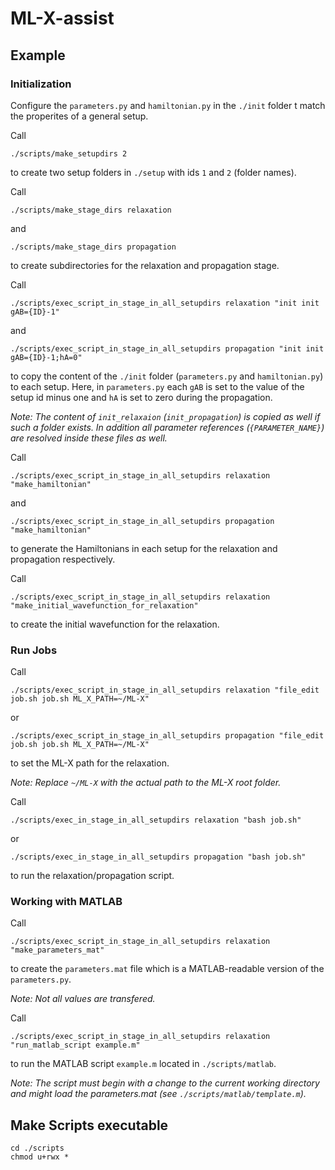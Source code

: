 # ML-X-assist

## Example
### Initialization
Configure the `parameters.py` and `hamiltonian.py` in the `./init` folder t match the properites of a general setup.

Call 
```
./scripts/make_setupdirs 2
```
to create two setup folders in `./setup` with ids `1` and `2` (folder names).


Call 
```
./scripts/make_stage_dirs relaxation
```
and
```
./scripts/make_stage_dirs propagation
```
to create subdirectories for the relaxation and propagation stage.

Call 
```
./scripts/exec_script_in_stage_in_all_setupdirs relaxation "init init gAB={ID}-1"
```
and
```
./scripts/exec_script_in_stage_in_all_setupdirs propagation "init init gAB={ID}-1;hA=0"
```
to copy the content of the `./init` folder (`parameters.py` and `hamiltonian.py`) to each setup. Here, in `parameters.py` each `gAB` is set to the value of the setup id minus one and `hA` is set to zero during the propagation.

_Note: The content of `init_relaxaion` (`init_propagation`) is copied as well if such a folder exists. In addition all parameter references (`{PARAMETER_NAME}`) are resolved inside these files as well._

Call 
```
./scripts/exec_script_in_stage_in_all_setupdirs relaxation "make_hamiltonian"
```
and
```
./scripts/exec_script_in_stage_in_all_setupdirs propagation "make_hamiltonian"
```
to generate the Hamiltonians in each setup for the relaxation and propagation respectively.


Call 
```
./scripts/exec_script_in_stage_in_all_setupdirs relaxation "make_initial_wavefunction_for_relaxation"
```
to create the initial wavefunction for the relaxation.

### Run Jobs
Call 
```
./scripts/exec_script_in_stage_in_all_setupdirs relaxation "file_edit job.sh job.sh ML_X_PATH=~/ML-X"
```
or
```
./scripts/exec_script_in_stage_in_all_setupdirs propagation "file_edit job.sh job.sh ML_X_PATH=~/ML-X"
```
to set the ML-X path for the relaxation.

_Note: Replace `~/ML-X` with the actual path to the ML-X root folder._

Call 
```
./scripts/exec_in_stage_in_all_setupdirs relaxation "bash job.sh"
```
or 
```
./scripts/exec_in_stage_in_all_setupdirs propagation "bash job.sh"
```
to run the relaxation/propagation script.


### Working with MATLAB
Call 
```
./scripts/exec_script_in_stage_in_all_setupdirs relaxation "make_parameters_mat"
```
to create the `parameters.mat` file which is a MATLAB-readable version of the `parameters.py`.

_Note: Not all values are transfered._

Call 
```
./scripts/exec_script_in_stage_in_all_setupdirs relaxation "run_matlab_script example.m"
```
to run the MATLAB script `example.m` located in `./scripts/matlab`.

_Note: The script must begin with a change to the current working directory and might load the parameters.mat (see `./scripts/matlab/template.m`)._

## Make Scripts executable
```
cd ./scripts
chmod u+rwx *
```
